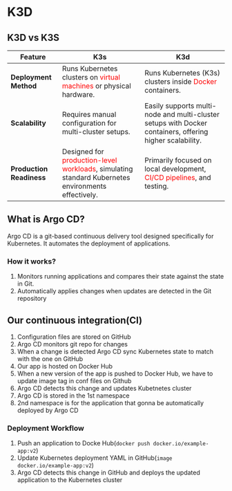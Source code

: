 # K3D

## K3D vs K3S

| Feature                  | K3s                                                                                                                               | K3d                                                                                                      |
| ------------------------ | --------------------------------------------------------------------------------------------------------------------------------- | -------------------------------------------------------------------------------------------------------- |
| **Deployment Method**    | Runs Kubernetes clusters on <span style="color:red;">virtual machines</span> or physical hardware.                                | Runs Kubernetes (K3s) clusters inside <span style="color:red;">Docker </span>containers.                 |
| **Scalability**          | Requires manual configuration for multi-cluster setups.                                                                           | Easily supports multi-node and multi-cluster setups with Docker containers, offering higher scalability. |
| **Production Readiness** | Designed for <span style="color:red;">production-level workloads</span>, simulating standard Kubernetes environments effectively. | Primarily focused on local development, <span style="color:red;">CI/CD pipelines</span>, and testing.    |

## What is Argo CD?

Argo CD is a git-based continuous delivery tool designed specifically for Kubernetes. It automates the deployment of applications.

### How it works?

1. Monitors running applications and compares their state against the state in Git.
2. Automatically applies changes when updates are detected in the Git repository

## Our continuous integration(CI)
1. Configuration files are stored on GitHub
2. Argo CD monitors git repo for changes
3. When a change is detected Argo CD sync Kubernetes state to match with the one on GitHub
3. Our app is hosted on Docker Hub
4. When a new version of the app is pushed to Docker Hub, we have to update image tag in conf files on Github
5. Argo CD detects this change and updates Kubetnetes cluster 
6. Argo CD is stored in the 1st namespace
7. 2nd namespace is for the application that gonna be automatically deployed by Argo CD
### Deployment Workflow
1. Push an application to Docke Hub(`docker push docker.io/example-app:v2`)
2. Update Kubernetes deployment YAML in GitHub(`image docker.io/example-app:v2`)
3. Argo CD detects this change in GitHub and deploys the updated application to the Kubernetes cluster
